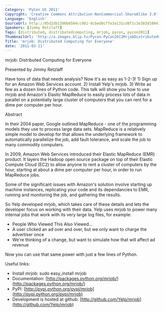 ```yaml
---
Category: 'PyCon US 2011'
Copyright: 'Creative Commons Attribution-NonCommercial-ShareAlike 3.0'
Language: 'English'
SourceUrl: http://05d2db1380b6504cc981-8cbed8cf7e3a131cd8f1c3e383d10041.r93.cf2.rackcdn.com/pycon-us-2011/404_mrjob-distributed-computing-for-everyone.mp4
Speakers: [Jimmy Retzlaff]
Tags: [distributed, distributedcomputing, mrjob, pycon, pycon2011]
ThumbnailUrl: 'http://a.images.blip.tv/Pycon-PyCon2011MrjobDistributedComputingForEveryone940.png'
Title: 'mrjob: Distributed Computing for Everyone'
date: '2011-03-11'
---
```

mrjob: Distributed Computing for Everyone

Presented by Jimmy Retzlaff

Have tons of data that needs analysis? Now it's as easy as 1-2-3! 1) Sign up
for an Amazon Web Services account. 2) Install Yelp's mrjob. 3) Write as few
as a dozen lines of Python code. This talk will show you how to use mrjob and
Amazon's Elastic MapReduce to easily process lots of data in parallel on a
potentially large cluster of computers that you can rent for a dime per
computer per hour.

Abstract

In their 2004 paper, Google outlined MapReduce - one of the programming models
they use to process large data sets. MapReduce is a relatively simple model to
develop for that allows the underlying framework to automatically parallelize
the job, add fault tolerance, and scale the job to many commodity computers.

In 2009, Amazon Web Services introduced their Elastic MapReduce (EMR) product.
It layers the Hadoop open source package on top of their Elastic Compute Cloud
(EC2) to allow anyone to rent a cluster of computers by the hour, starting at
about a dime per computer per hour, in order to run MapReduce jobs.

Some of the significant issues with Amazon's solution involve starting up
machine instances, replicating your code and its dependancies to EMR, running
and monitoring the job, and gathering the results.

So Yelp developed mrjob, which takes care of these details and lets the
developer focus on working with their data. Yelp uses mrjob to power many
internal jobs that work with its very large log files, for example:

  * People Who Viewed This Also Viewed... 
  * A user clicked an ad over and over, but we only want to charge the advertiser once 
  * We're thinking of a change, but want to simulate how that will affect ad revenue 

Now you can use that same power with just a few lines of Python.

Useful links:

  * Install mrjob: sudo easy_install mrjob 
  * Documentation: [http://packages.python.org/mrjob/](http://packages.python.org/mrjob/)
  * PyPI: [http://pypi.python.org/pypi/mrjob](http://pypi.python.org/pypi/mrjob)
  * Development is hosted at github: [http://github.com/Yelp/mrjob](http://github.com/Yelp/mrjob)

